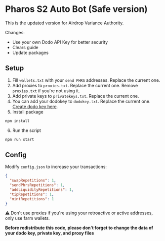 # Pharos S2 Auto Bot (Safe version)

This is the updated version for Airdrop Variance Authority.

Changes:
- Use your own Dodo API Key for better security
- Clears guide
- Update packages

## Setup

1. Fill `wallets.txt` with your `send PHRS` addresses. Replace the current one.
2. Add proxies to `proxies.txt`. Replace the current one. Remove `proxies.txt` if you're not using it.
3. Add private keys to `privatekeys.txt`. Replace the current one.
4. You can add your dodokey to `dodokey.txt`. Replace the current one. [Create dodo key here](https://developer.dodoex.io/).
5. Install package

```sh
npm install
```

6. Run the script

```sh
npm run start
```

## Config

Modify `config.json` to increase your transactions:

```json
{
  "swapRepetitions": 1,
  "sendPhrsRepetitions": 1,
  "addLiquidityRepetitions": 1,
  "tipRepetitions": 1,
  "mintRepetitions": 1
}
```

:warning: Don't use proxies if you're using your retroactive or active addresses, only use farm wallets.

**Before redistribute this code, please don't forget to change the data of your dodo key, private key, and proxy files**